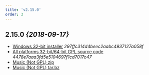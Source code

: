 ```yaml
---
title: 'v2.15.0'
order: 3
---
```

## 2.15.0 _{2018-09-17}_

- [Windows 32-bit installer](https://github.com/the3dfxdude/7kaa/releases/download/v2.15.0/7kaa-install-win32-2.15.0.exe) _297ffc314d4beec2aabc4937127a058f_
- [All platforms 32-bit/64-bit GPL source code](https://github.com/the3dfxdude/7kaa/releases/download/v2.15.0/7kaa-2.15.0.tar.xz) _4478e7aaa3fd5e5104697f1cd7017c47_
- [Music (Not GPL) zip](https://www.7kfans.com/downloads/7kaa-music-2.15.zip)
- [Music (Not GPL) tar.bz](https://www.7kfans.com/downloads/7kaa-music-2.15.tar.bz2)


